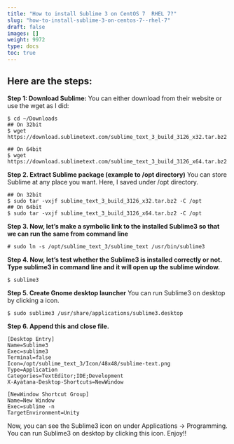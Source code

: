 ```yaml
---
title: "How to install Sublime 3 on CentOS 7  RHEL 7?"
slug: "how-to-install-sublime-3-on-centos-7--rhel-7"
draft: false
images: []
weight: 9972
type: docs
toc: true
---
```


## Here are the steps:
**Step 1: Download Sublime:**
You can either download from their website or use the wget as I did:

    $ cd ~/Downloads
    ## On 32bit
    $ wget https://download.sublimetext.com/sublime_text_3_build_3126_x32.tar.bz2
    
    ## On 64bit
    $ wget https://download.sublimetext.com/sublime_text_3_build_3126_x64.tar.bz2

**Step 2. Extract Sublime package (example to /opt directory)**
You can store Sublime at any place you want. Here, I saved  under /opt directory. 

    ## On 32bit
    $ sudo tar -vxjf sublime_text_3_build_3126_x32.tar.bz2 -C /opt
    ## On 64bit
    $ sudo tar -vxjf sublime_text_3_build_3126_x64.tar.bz2 -C /opt

**Step 3. Now, let’s make a symbolic link to the installed Sublime3 so that we can run the same from command line**

    # sudo ln -s /opt/sublime_text_3/sublime_text /usr/bin/sublime3

**Step 4. Now, let’s test whether the Sublime3 is installed correctly or not. Type sublime3 in command line and it will open up the sublime window.**

    $ sublime3

**Step 5. Create Gnome desktop launcher**
You can run Sublime3 on desktop by clicking a icon.

    $ sudo sublime3 /usr/share/applications/sublime3.desktop

**Step 6. Append this and close file.**

    [Desktop Entry]
    Name=Sublime3
    Exec=sublime3
    Terminal=false
    Icon=/opt/sublime_text_3/Icon/48x48/sublime-text.png
    Type=Application
    Categories=TextEditor;IDE;Development
    X-Ayatana-Desktop-Shortcuts=NewWindow
     
    [NewWindow Shortcut Group]
    Name=New Window
    Exec=sublime -n
    TargetEnvironment=Unity

Now, you can see the Sublime3 icon on under Applications → Programming.
You can run Sublime3 on desktop by clicking this icon. Enjoy!!



